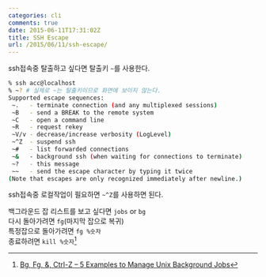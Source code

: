 ```yaml
---
categories: cli
comments: true
date: 2015-06-11T17:31:02Z
title: SSH Escape
url: /2015/06/11/ssh-escape/
---
```


ssh접속중 탈출하고 싶다면 탈출키 `~`를 사용한다.

<!--more-->

``` bash
% ssh acc@localhost
% ~? # 실제로 ~는 탈출키이므로 화면에 보이지 않는다.
Supported escape sequences:
 ~.   - terminate connection (and any multiplexed sessions)
 ~B   - send a BREAK to the remote system
 ~C   - open a command line
 ~R   - request rekey
 ~V/v - decrease/increase verbosity (LogLevel)
 ~^Z  - suspend ssh
 ~#   - list forwarded connections
 ~&   - background ssh (when waiting for connections to terminate)
 ~?   - this message
 ~~   - send the escape character by typing it twice
(Note that escapes are only recognized immediately after newline.)
```

ssh접속중 로컬작업이 필요하면 `~^Z`를 사용하면 된다.

백그라운드 잡 리스트를 보고 싶다면 `jobs` or `bg`  
다시 돌아가려면 `fg`(마지막 잡으로 복귀)  
특정잡으로 돌아가려면 `fg %숫자`  
종료하려면 `kill %숫자`[^ref]  




[^ref]: [Bg, Fg, &, Ctrl-Z – 5 Examples to Manage Unix Background Jobs](http://www.thegeekstuff.com/2010/05/unix-background-job/)

